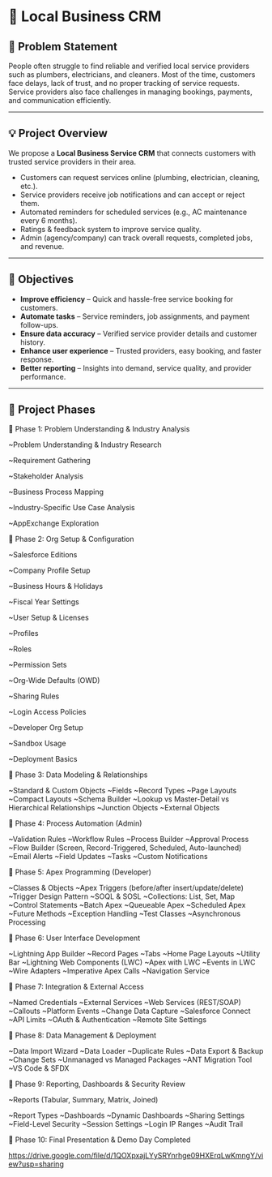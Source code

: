 
# 🌟 Local Business CRM

## 🧩 Problem Statement

People often struggle to find reliable and verified local service providers such as plumbers, electricians, and cleaners. Most of the time, customers face delays, lack of trust, and no proper tracking of service requests. Service providers also face challenges in managing bookings, payments, and communication efficiently.

---

## 💡 Project Overview

We propose a **Local Business Service CRM** that connects customers with trusted service providers in their area.

* Customers can request services online (plumbing, electrician, cleaning, etc.).
* Service providers receive job notifications and can accept or reject them.
* Automated reminders for scheduled services (e.g., AC maintenance every 6 months).
* Ratings & feedback system to improve service quality.
* Admin (agency/company) can track overall requests, completed jobs, and revenue.

---

## 🎯 Objectives

* **Improve efficiency** – Quick and hassle-free service booking for customers.
* **Automate tasks** – Service reminders, job assignments, and payment follow-ups.
* **Ensure data accuracy** – Verified service provider details and customer history.
* **Enhance user experience** – Trusted providers, easy booking, and faster response.
* **Better reporting** – Insights into demand, service quality, and provider performance.

---

## 🚀 Project Phases

📌 Phase 1: Problem Understanding & Industry Analysis

~Problem Understanding & Industry Research

~Requirement Gathering

~Stakeholder Analysis

~Business Process Mapping

~Industry-Specific Use Case Analysis

~AppExchange Exploration

📌 Phase 2: Org Setup & Configuration

~Salesforce Editions

~Company Profile Setup

~Business Hours & Holidays

~Fiscal Year Settings

~User Setup & Licenses

~Profiles

~Roles

~Permission Sets

~Org-Wide Defaults (OWD)

~Sharing Rules

~Login Access Policies

~Developer Org Setup

~Sandbox Usage

~Deployment Basics

📌 Phase 3: Data Modeling & Relationships

~Standard & Custom Objects
~Fields
~Record Types
~Page Layouts
~Compact Layouts
~Schema Builder
~Lookup vs Master-Detail vs Hierarchical Relationships
~Junction Objects
~External Objects

📌 Phase 4: Process Automation (Admin)

~Validation Rules
~Workflow Rules
~Process Builder
~Approval Process
~Flow Builder (Screen, Record-Triggered, Scheduled, Auto-launched)
~Email Alerts
~Field Updates
~Tasks
~Custom Notifications

📌 Phase 5: Apex Programming (Developer)

~Classes & Objects
~Apex Triggers (before/after insert/update/delete)
~Trigger Design Pattern
~SOQL & SOSL
~Collections: List, Set, Map
~Control Statements
~Batch Apex
~Queueable Apex
~Scheduled Apex
~Future Methods
~Exception Handling
~Test Classes
~Asynchronous Processing

📌 Phase 6: User Interface Development

~Lightning App Builder
~Record Pages
~Tabs
~Home Page Layouts
~Utility Bar
~Lightning Web Components (LWC)
~Apex with LWC
~Events in LWC
~Wire Adapters
~Imperative Apex Calls
~Navigation Service

📌 Phase 7: Integration & External Access

~Named Credentials
~External Services
~Web Services (REST/SOAP)
~Callouts
~Platform Events
~Change Data Capture
~Salesforce Connect
~API Limits
~OAuth & Authentication
~Remote Site Settings

📌 Phase 8: Data Management & Deployment

~Data Import Wizard
~Data Loader
~Duplicate Rules
~Data Export & Backup
~Change Sets
~Unmanaged vs Managed Packages
~ANT Migration Tool
~VS Code & SFDX

📌 Phase 9: Reporting, Dashboards & Security Review

~Reports (Tabular, Summary, Matrix, Joined)

~Report Types
~Dashboards
~Dynamic Dashboards
~Sharing Settings
~Field-Level Security
~Session Settings
~Login IP Ranges
~Audit Trail

📌 Phase 10: Final Presentation & Demo Day Completed

https://drive.google.com/file/d/1QOXpxajLYySRYnrhge09HXErqLwKmngY/view?usp=sharing 

